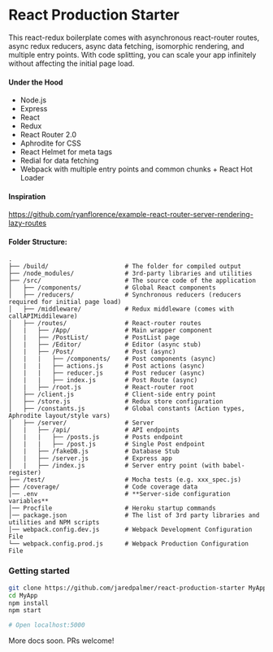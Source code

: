 # React Production Starter

This react-redux boilerplate comes with asynchronous react-router routes, async redux reducers, async data fetching, isomorphic rendering, and multiple entry points. With code splitting, you can scale your app infinitely without affecting the initial page load.

#### Under the Hood
 - Node.js
 - Express
 - React
 - Redux
 - React Router 2.0
 - Aphrodite for CSS
 - React Helmet for meta tags
 - Redial for data fetching
 - Webpack with multiple entry points and common chunks + React Hot Loader

#### Inspiration
https://github.com/ryanflorence/example-react-router-server-rendering-lazy-routes


#### Folder Structure:
```
.
├── /build/                     # The folder for compiled output
├── /node_modules/              # 3rd-party libraries and utilities
├── /src/                       # The source code of the application
│   ├── /components/            # Global React components
│   ├── /reducers/              # Synchronous reducers (reducers required for initial page load)
│   ├── /middleware/            # Redux middleware (comes with callAPIMiddileware)
│   ├── /routes/                # React-router routes
│   |   ├── /App/               # Main wrapper component
│   |   ├── /PostList/          # PostList page
│   |   ├── /Editor/            # Editor (async stub)
│   |   ├── /Post/              # Post (async)
│   |   |   ├── /components/    # Post components (async)
│   |   |   ├── actions.js      # Post actions (async)
│   |   |   ├── reducer.js      # Post reducer (async)
│   |   |   ├── index.js        # Post Route (async)
│   |   ├── /root.js            # React-router root
│   ├── /client.js              # Client-side entry point
│   ├── /store.js               # Redux store configuration
│   ├── /constants.js           # Global constants (Action types, Aphrodite layout/style vars)
│   ├── /server/                # Server
│   |   ├── /api/               # API endpoints
│   |   |   ├── /posts.js       # Posts endpoint
│   |   |   ├── /post.js        # Single Post endpoint
│   |   ├── /fakeDB.js          # Database Stub
│   |   ├── /server.js          # Express app
│   |   ├── /index.js           # Server entry point (with babel-register)
├── /test/                      # Mocha tests (e.g. xxx_spec.js)
├── /coverage/                  # Code coverage data
│── .env                        # **Server-side configuration variables**
│── Procfile                    # Heroku startup commands
│── package.json                # The list of 3rd party libraries and utilities and NPM scripts
│── webpack.config.dev.js       # Webpack Development Configuration File
└── webpack.config.prod.js      # Webpack Production Configuration File
```

### Getting started
```bash
git clone https://github.com/jaredpalmer/react-production-starter MyApp
cd MyApp
npm install
npm start

# Open localhost:5000
```

More docs soon. PRs welcome!
